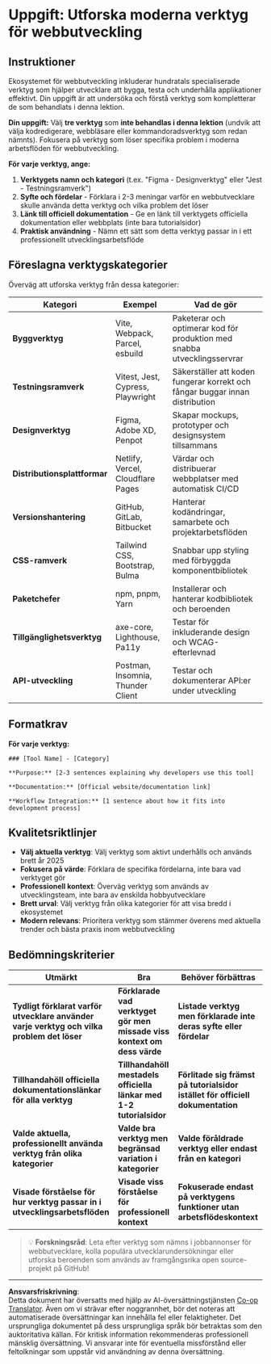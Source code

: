 <!--
CO_OP_TRANSLATOR_METADATA:
{
  "original_hash": "17b8ec8e85d99e27dcb3f73842e583be",
  "translation_date": "2025-10-23T21:31:06+00:00",
  "source_file": "1-getting-started-lessons/1-intro-to-programming-languages/assignment.md",
  "language_code": "sv"
}
-->
# Uppgift: Utforska moderna verktyg för webbutveckling

## Instruktioner

Ekosystemet för webbutveckling inkluderar hundratals specialiserade verktyg som hjälper utvecklare att bygga, testa och underhålla applikationer effektivt. Din uppgift är att undersöka och förstå verktyg som kompletterar de som behandlats i denna lektion.

**Din uppgift:** Välj **tre verktyg** som **inte behandlas i denna lektion** (undvik att välja kodredigerare, webbläsare eller kommandoradsverktyg som redan nämnts). Fokusera på verktyg som löser specifika problem i moderna arbetsflöden för webbutveckling.

**För varje verktyg, ange:**

1. **Verktygets namn och kategori** (t.ex. "Figma - Designverktyg" eller "Jest - Testningsramverk")
2. **Syfte och fördelar** - Förklara i 2-3 meningar varför en webbutvecklare skulle använda detta verktyg och vilka problem det löser
3. **Länk till officiell dokumentation** - Ge en länk till verktygets officiella dokumentation eller webbplats (inte bara tutorialsidor)
4. **Praktisk användning** - Nämn ett sätt som detta verktyg passar in i ett professionellt utvecklingsarbetsflöde

## Föreslagna verktygskategorier

Överväg att utforska verktyg från dessa kategorier:

| Kategori | Exempel | Vad de gör |
|----------|----------|------------|
| **Byggverktyg** | Vite, Webpack, Parcel, esbuild | Paketerar och optimerar kod för produktion med snabba utvecklingsservrar |
| **Testningsramverk** | Vitest, Jest, Cypress, Playwright | Säkerställer att koden fungerar korrekt och fångar buggar innan distribution |
| **Designverktyg** | Figma, Adobe XD, Penpot | Skapar mockups, prototyper och designsystem tillsammans |
| **Distributionsplattformar** | Netlify, Vercel, Cloudflare Pages | Värdar och distribuerar webbplatser med automatisk CI/CD |
| **Versionshantering** | GitHub, GitLab, Bitbucket | Hanterar kodändringar, samarbete och projektarbetsflöden |
| **CSS-ramverk** | Tailwind CSS, Bootstrap, Bulma | Snabbar upp styling med förbyggda komponentbibliotek |
| **Paketchefer** | npm, pnpm, Yarn | Installerar och hanterar kodbibliotek och beroenden |
| **Tillgänglighetsverktyg** | axe-core, Lighthouse, Pa11y | Testar för inkluderande design och WCAG-efterlevnad |
| **API-utveckling** | Postman, Insomnia, Thunder Client | Testar och dokumenterar API:er under utveckling |

## Formatkrav

**För varje verktyg:**
```
### [Tool Name] - [Category]

**Purpose:** [2-3 sentences explaining why developers use this tool]

**Documentation:** [Official website/documentation link]

**Workflow Integration:** [1 sentence about how it fits into development process]
```

## Kvalitetsriktlinjer

- **Välj aktuella verktyg**: Välj verktyg som aktivt underhålls och används brett år 2025
- **Fokusera på värde**: Förklara de specifika fördelarna, inte bara vad verktyget gör
- **Professionell kontext**: Överväg verktyg som används av utvecklingsteam, inte bara av enskilda hobbyutvecklare
- **Brett urval**: Välj verktyg från olika kategorier för att visa bredd i ekosystemet
- **Modern relevans**: Prioritera verktyg som stämmer överens med aktuella trender och bästa praxis inom webbutveckling

## Bedömningskriterier

| Utmärkt | Bra | Behöver förbättras |
|---------|-----|--------------------|
| **Tydligt förklarat varför utvecklare använder varje verktyg och vilka problem det löser** | **Förklarade vad verktyget gör men missade viss kontext om dess värde** | **Listade verktyg men förklarade inte deras syfte eller fördelar** |
| **Tillhandahöll officiella dokumentationslänkar för alla verktyg** | **Tillhandahöll mestadels officiella länkar med 1-2 tutorialsidor** | **Förlitade sig främst på tutorialsidor istället för officiell dokumentation** |
| **Valde aktuella, professionellt använda verktyg från olika kategorier** | **Valde bra verktyg men begränsad variation i kategorier** | **Valde föråldrade verktyg eller endast från en kategori** |
| **Visade förståelse för hur verktyg passar in i utvecklingsarbetsflöden** | **Visade viss förståelse för professionell kontext** | **Fokuserade endast på verktygens funktioner utan arbetsflödeskontext** |

> 💡 **Forskningsråd**: Leta efter verktyg som nämns i jobbannonser för webbutvecklare, kolla populära utvecklarundersökningar eller utforska beroenden som används av framgångsrika open source-projekt på GitHub!

---

**Ansvarsfriskrivning**:  
Detta dokument har översatts med hjälp av AI-översättningstjänsten [Co-op Translator](https://github.com/Azure/co-op-translator). Även om vi strävar efter noggrannhet, bör det noteras att automatiserade översättningar kan innehålla fel eller felaktigheter. Det ursprungliga dokumentet på dess ursprungliga språk bör betraktas som den auktoritativa källan. För kritisk information rekommenderas professionell mänsklig översättning. Vi ansvarar inte för eventuella missförstånd eller feltolkningar som uppstår vid användning av denna översättning.